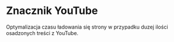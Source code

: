 # Znacznik YouTube

Optymalizacja czasu ładowania się strony w przypadku duzej ilości osadzonych treści z YouTube.
